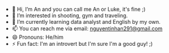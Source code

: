 - 👋 Hi, I’m An and you can call me An or Luke, it's fine ;)
- 👀 I’m interested in shooting, gym and traveling.
- 🌱 I’m currently learning data analyst and English by my own.
- 📫 You can reach me via email: nguyentinhan291@gmail.com
- 😄 Pronouns: He/him
- ⚡ Fun fact: I'm an introvert but I'm sure I'm a good guy! ;)

<!---
annguyen291/annguyen291 is a ✨ special ✨ repository because its `README.md` (this file) appears on your GitHub profile.
You can click the Preview link to take a look at your changes.
--->

